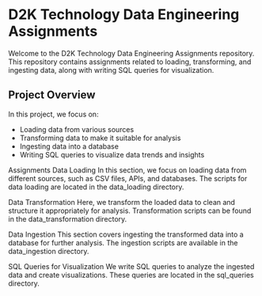 # D2K Technology Data Engineering Assignments

Welcome to the D2K Technology Data Engineering Assignments repository. This repository contains assignments related to loading, transforming, and ingesting data, along with writing SQL queries for visualization.



## Project Overview

In this project, we focus on:

- Loading data from various sources
- Transforming data to make it suitable for analysis
- Ingesting data into a database
- Writing SQL queries to visualize data trends and insights


Assignments
Data Loading
In this section, we focus on loading data from different sources, such as CSV files, APIs, and databases. The scripts for data loading are located in the data_loading directory.

Data Transformation
Here, we transform the loaded data to clean and structure it appropriately for analysis. Transformation scripts can be found in the data_transformation directory.

Data Ingestion
This section covers ingesting the transformed data into a database for further analysis. The ingestion scripts are available in the data_ingestion directory.

SQL Queries for Visualization
We write SQL queries to analyze the ingested data and create visualizations. These queries are located in the sql_queries directory.
